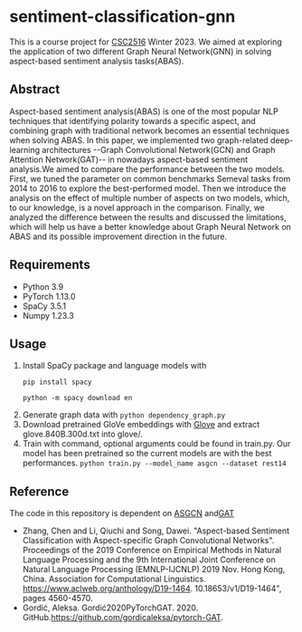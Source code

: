 # sentiment-classification-gnn
This is a course project for [CSC2516](https://artsci.calendar.utoronto.ca/course/csc413h1) Winter 2023. 
We aimed at exploring the application of two different Graph Neural Network(GNN) in solving aspect-based sentiment analysis tasks(ABAS).

## Abstract
Aspect-based sentiment analysis(ABAS) is one of the most popular NLP techniques that identifying polarity towards a specific aspect, and combining graph with traditional network becomes an essential techniques when solving ABAS. In this paper, we implemented two graph-related deep-learning architectures --Graph Convolutional Network(GCN) and Graph Attention Network(GAT)-- in nowadays aspect-based sentiment analysis.We aimed to compare the performance between the two models. First, we tuned the parameter on common benchmarks Semeval tasks from 2014 to 2016 to explore the best-performed model. Then we introduce the analysis on the effect of multiple number of aspects on two models, which, to our knowledge, is a novel approach in the comparison. Finally, we analyzed the difference between the results and discussed the limitations, which will help us have a better knowledge about Graph Neural Network on ABAS and its possible improvement direction in the future.

## Requirements
- Python 3.9
- PyTorch 1.13.0
- SpaCy 3.5.1
- Numpy 1.23.3

## Usage
1. Install SpaCy package and language models with
   ```
   pip install spacy
   ```
   ```
   python -m spacy download en
   ```
2. Generate graph data with ```python dependency_graph.py```
3. Download pretrained GloVe embeddings with [Glove](https://nlp.stanford.edu/projects/glove/) and extract glove.840B.300d.txt into glove/.
4. Train with command, optional arguments could be found in train.py. Our model has been pretrained so the current models are with the best performances.
```python train.py --model_name asgcn --dataset rest14```


   
## Reference
The code in this repository is  dependent on [ASGCN](https://github.com/GeneZC/ASGCN) and[GAT](https://github.com/gordicaleksa/pytorch-GAT)

- Zhang, Chen and Li, Qiuchi and Song, Dawei. 
"Aspect-based Sentiment Classification with Aspect-specific Graph Convolutional Networks". 
Proceedings of the 2019 Conference on Empirical Methods in Natural Language Processing and the 9th International Joint Conference on Natural Language Processing (EMNLP-IJCNLP) 
2019 Nov. Hong Kong, China. Association for Computational Linguistics. https://www.aclweb.org/anthology/D19-1464. 10.18653/v1/D19-1464",
pages 4560-4570.
- Gordić, Aleksa. Gordić2020PyTorchGAT. 2020. GitHub.https://github.com/gordicaleksa/pytorch-GAT.



